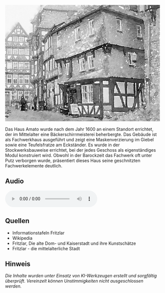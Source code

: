 ![Haus Amato](./images/fritzlar/p6.jpg)

Das Haus Amato wurde nach dem Jahr 1600 an einem Standort errichtet, der im Mittelalter eine Bäckerschirrmeisterei beherbergte. Das Gebäude ist als Fachwerkhaus ausgeführt und zeigt eine Maskenverzierung im Giebel sowie eine Teufelsfratze am Eckständer. Es wurde in der Stockwerksbauweise errichtet, bei der jedes Geschoss als eigenständiges Modul konstruiert wird. Obwohl in der Barockzeit das Fachwerk oft unter Putz verborgen wurde, präsentiert dieses Haus seine geschnitzten Fachwerkelemente deutlich.

## Audio

<audio controls class="full-width-audio">
  <source src="locales/fritzlar/de/p6.mp3" type="audio/mpeg">
  Dein Browser unterstützt kein Audioelement.
</audio>

## Quellen

- Informationstafeln Fritzlar
- Wikipedia
- Fritzlar, Die alte Dom- und Kaiserstadt und ihre Kunstschätze
- Fritzlar - die mittelalterliche Stadt

## Hinweis

_Die Inhalte wurden unter Einsatz von KI-Werkzeugen erstellt und sorgfältig überprüft. Vereinzelt können Unstimmigkeiten nicht ausgeschlossen werden._